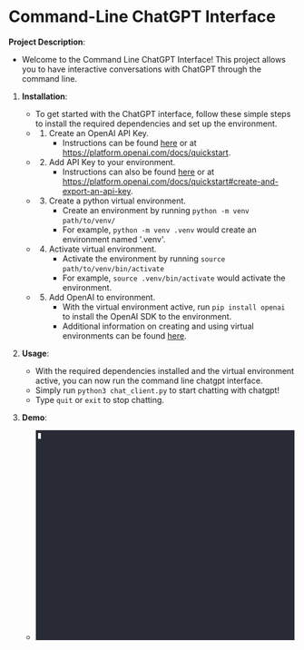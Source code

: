 # Command-Line ChatGPT Interface

**Project Description**:
   - Welcome to the Command Line ChatGPT Interface! This project allows you to have interactive conversations with ChatGPT through the command line.

1. **Installation**:
   - To get started with the ChatGPT interface, follow these simple steps to install the required dependencies and set up the environment.
   - 1. Create an OpenAI API Key.
        - Instructions can be found [here](https://platform.openai.com/docs/quickstart) or at https://platform.openai.com/docs/quickstart.
   - 2. Add API Key to your environment.
        - Instructions can also be found [here](https://platform.openai.com/docs/quickstart#create-and-export-an-api-key) or at https://platform.openai.com/docs/quickstart#create-and-export-an-api-key.
   - 3. Create a python virtual environment.
        - Create an environment by running ```python -m venv path/to/venv/```
        - For example, ```python -m venv .venv``` would create an environment named '.venv'.
   - 4. Activate virtual environment.
        - Activate the environment by running ```source path/to/venv/bin/activate```
        - For example, ```source .venv/bin/activate``` would activate the environment.
   - 5. Add OpenAI to environment.
        - With the virtual environment active, run ```pip install openai``` to install the OpenAI SDK to the environment.
        - Additional information on creating and using virtual environments can be found [here](https://docs.python.org/3/library/venv.html#creating-virtual-environments). 

2. **Usage**:
   - With the required dependencies installed and the virtual environment active, you can now run the command line chatgpt interface.
   - Simply run ```python3 chat_client.py``` to start chatting with chatgpt!
   - Type ```quit``` or ```exit``` to stop chatting.
  
3. **Demo**:
   - ![command line chatgpt demo](cmline_demo.gif)

